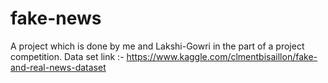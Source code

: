 # fake-news
A project which is done by me and Lakshi-Gowri in the part of a project competition.
Data set link :- https://www.kaggle.com/clmentbisaillon/fake-and-real-news-dataset
